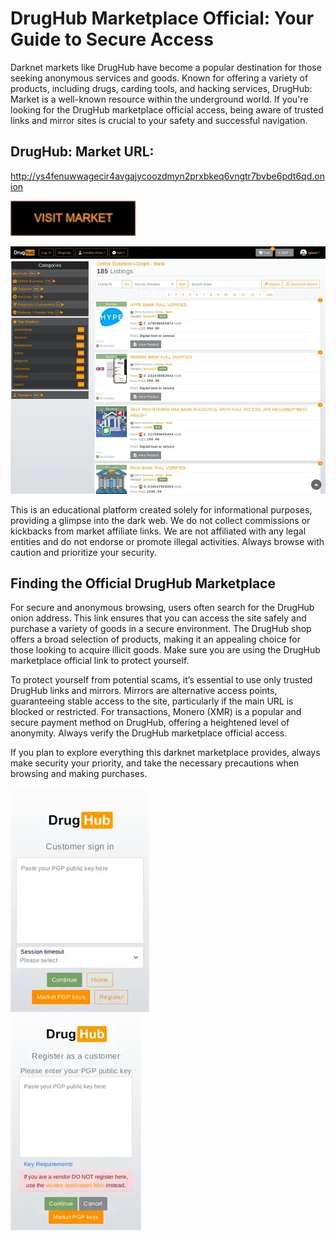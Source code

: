 # DrugHub Marketplace Official: Your Guide to Secure Access

Darknet markets like DrugHub have become a popular destination for those seeking anonymous services and goods. Known for offering a variety of products, including drugs, carding tools, and hacking services, DrugHub: Market is a well-known resource within the underground world. If you're looking for the DrugHub marketplace official access, being aware of trusted links and mirror sites is crucial to your safety and successful navigation.

## DrugHub: Market URL:

http://ys4fenuwwagecir4avgajycoozdmyn2prxbkeq6vngtr7bvbe6pdt6qd.onion

[<img src="/branding/model.webp" width="200">](http://ys4fenuwwagecir4avgajycoozdmyn2prxbkeq6vngtr7bvbe6pdt6qd.onion)


<a href="http://ys4fenuwwagecir4avgajycoozdmyn2prxbkeq6vngtr7bvbe6pdt6qd.onion"><img src="/branding/highlight.webp" alt="image" style="max-width: 100%;"><a>

This is an educational platform created solely for informational purposes, providing a glimpse into the dark web. We do not collect commissions or kickbacks from market affiliate links. We are not affiliated with any legal entities and do not endorse or promote illegal activities. Always browse with caution and prioritize your security.

## Finding the Official DrugHub Marketplace

For secure and anonymous browsing, users often search for the DrugHub onion address. This link ensures that you can access the site safely and purchase a variety of goods in a secure environment. The DrugHub shop offers a broad selection of products, making it an appealing choice for those looking to acquire illicit goods. Make sure you are using the DrugHub marketplace official link to protect yourself.

To protect yourself from potential scams, it’s essential to use only trusted DrugHub links and mirrors. Mirrors are alternative access points, guaranteeing stable access to the site, particularly if the main URL is blocked or restricted. For transactions, Monero (XMR) is a popular and secure payment method on DrugHub, offering a heightened level of anonymity. Always verify the DrugHub marketplace official access.

If you plan to explore everything this darknet marketplace provides, always make security your priority, and take the necessary precautions when browsing and making purchases.


<a href="http://ys4fenuwwagecir4avgajycoozdmyn2prxbkeq6vngtr7bvbe6pdt6qd.onion"><img src="/branding/start.webp" alt="image" style="max-width: 100%;"><a>  
<a href="http://ys4fenuwwagecir4avgajycoozdmyn2prxbkeq6vngtr7bvbe6pdt6qd.onion"><img src="/branding/margin.webp" alt="image" style="max-width: 100%;"><a>